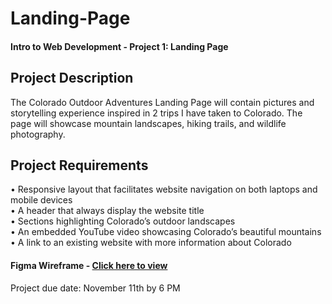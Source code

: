 # Landing-Page
#### Intro to Web Development - Project 1: Landing Page

## Project Description
The Colorado Outdoor Adventures Landing Page will contain pictures and storytelling
experience inspired in 2 trips I have taken to Colorado. The page will showcase mountain
landscapes, hiking trails, and wildlife photography.

## Project Requirements
• Responsive layout that facilitates website navigation on both laptops and mobile devices<br>
• A header that always display the website title<br>
• Sections highlighting Colorado’s outdoor landscapes<br>
• An embedded YouTube video showcasing Colorado’s beautiful mountains<br>
• A link to an existing website with more information about Colorado<br>

#### Figma Wireframe - <a href="https://www.figma.com/design/412BuiMHjmJ1vSQBF8w9gt/Project-1---Landing-Page?node-id=0-1&t=G8dlySSeemvbI0Mh-1" _blank>Click here to view</a>

Project due date: November 11th by 6 PM